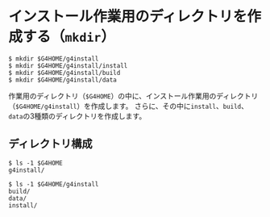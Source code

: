 # インストール作業用のディレクトリを作成する（``mkdir``）

```console
$ mkdir $G4HOME/g4install
$ mkdir $G4HOME/g4install/install
$ mkdir $G4HOME/g4install/build
$ mkdir $G4HOME/g4install/data
```

作業用のディレクトリ（`$G4HOME`）の中に、インストール作業用のディレクトリ（``$G4HOME/g4install``）を作成します。
さらに、その中に``install``、``build``、``data``の3種類のディレクトリを作成します。

## ディレクトリ構成

```console
$ ls -1 $G4HOME
g4install/
```

```console
$ ls -1 $G4HOME/g4install
build/
data/
install/
```
